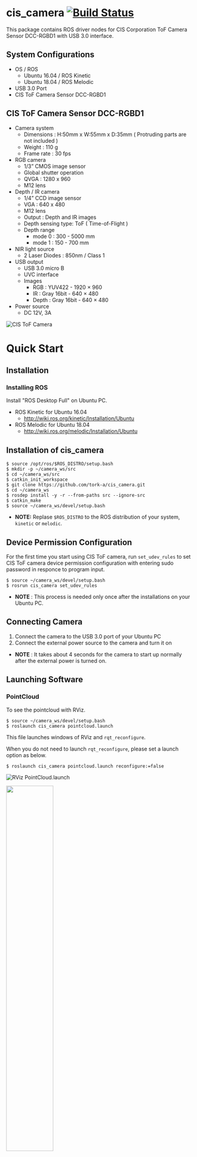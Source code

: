 # cis_camera [![Build Status](https://travis-ci.com/tork-a/cis_camera.svg?branch=master)](https://travis-ci.org/tork-a/cis_camera)

This package contains ROS driver nodes for CIS Corporation ToF Camera Sensor DCC-RGBD1 with USB 3.0 interface.

## System Configurations

- OS / ROS
    - Ubuntu 16.04 / ROS Kinetic
    - Ubuntu 18.04 / ROS Melodic
- USB 3.0 Port
- CIS ToF Camera Sensor DCC-RGBD1

## CIS ToF Camera Sensor DCC-RGBD1

- Camera system
    - Dimensions : H:50mm x W:55mm x D:35mm ( Protruding parts are not included )
    - Weight : 110 g
    - Frame rate : 30 fps
- RGB camera
    - 1/3” CMOS image sensor
    - Global shutter operation
    - QVGA : 1280 x 960
    - M12 lens
- Depth / IR camera
    - 1/4” CCD image sensor
    - VGA : 640 x 480
    - M12 lens
    - Output : Depth and IR images
    - Depth sensing type: ToF ( Time-of-Flight )
    - Depth range
        - mode 0 : 300 - 5000 mm
        - mode 1 : 150 - 700 mm
- NIR light source
    - 2 Laser Diodes : 850nm / Class 1
- USB output
    - USB 3.0 micro B
    - UVC interface
    - Images
        - RGB : YUV422 - 1920 × 960
        - IR : Gray 16bit - 640 × 480
        - Depth : Gray 16bit - 640 × 480
- Power source
  - DC 12V, 3A

![CIS ToF Camera](doc/images/cis-tof-camera_dcc-rgbd1.jpg)

# Quick Start

## Installation

### Installing ROS

Install "ROS Desktop Full" on Ubuntu PC.

- ROS Kinetic for Ubuntu 16.04
    - http://wiki.ros.org/kinetic/Installation/Ubuntu
- ROS Melodic for Ubuntu 18.04
    - http://wiki.ros.org/melodic/Installation/Ubuntu

## Installation of cis_camera

```
$ source /opt/ros/$ROS_DISTRO/setup.bash
$ mkdir -p ~/camera_ws/src
$ cd ~/camera_ws/src
$ catkin_init_workspace
$ git clone https://github.com/tork-a/cis_camera.git
$ cd ~/camera_ws
$ rosdep install -y -r --from-paths src --ignore-src
$ catkin_make
$ source ~/camera_ws/devel/setup.bash
```

- **NOTE:** Replase `$ROS_DISTRO` to the ROS distribution of your system, `kinetic` or `melodic`.

## Device Permission Configuration

For the first time you start using CIS ToF camera, run `set_udev_rules` to set CIS ToF camera device permission configuration with entering sudo password in responce to program input.

```
$ source ~/camera_ws/devel/setup.bash
$ rosrun cis_camera set_udev_rules
```

- **NOTE** : This process is needed only once after the installations on your Ubuntu PC.

## Connecting Camera

1. Connect the camera to the USB 3.0 port of your Ubuntu PC
1. Connect the external power source to the camera and turn it on

- **NOTE** : It takes about 4 seconds for the camera to start up normally after the external power is turned on.

## Launching Software

### PointCloud

To see the pointcloud with RViz.

```
$ source ~/camera_ws/devel/setup.bash
$ roslaunch cis_camera pointcloud.launch
```

This file launches windows of RViz and `rqt_reconfigure`.

When you do not need to launch `rqt_reconfigure`, 
please set a launch option as below.

```
$ roslaunch cis_camera pointcloud.launch reconfigure:=false
```

![RViz PointCloud.launch](doc/images/cis_camera_pointcloud_rviz.png)

<img src="doc/images/cis_camera_dynamic_reconfigure.png" style="width: 50%;" />

#### Launch Options and Default Values of pointcloud.launch

- `rviz:=true`
    - Launching RViz 
- `reconfigure:=true`
    - Launching Dynamic Reconfigure
- `camera:=camera`
    - Name of cis_camera for ROS nodes and topics
- `num_worker_threads:=4`
    - Number of threads
- `vendor:=0x2af2`
    - Vendor ID of cis_camera
- `product:=0x1001`
    - Product ID of cis_camera
- `pointcloud_rgb:=false`
    - Projecting RGB colors on the pointcloud
- `flying_pixel_filter:=false`
    - Applying flying pixel filter with PCL `VoxelGrid` and `StatisticalOutlierRemoval` filters

![RGB PointCloud](doc/images/cis_camera_pointcloud_rgb.png)

### Publishing Images Only

When you publish only Depth, IR and RGB images, launch `tof.launch`.

```
$ source ~/camera_ws/devel/setup.bash
$ roslaunch cis_camera tof.launch
```

If you show the images, run `rqt` and open Plugins -> Visualization -> Image View.

```
$ source ~/camera_ws/devel/setup.bash
$ rqt
```

### Dynamic Reconfigure

After you launched `pointcloud.launch reconfigure:=false` or `tof.launch`, 
you can also reconfigure Depth/IR configurations dynamically with launching `rqt_reconfigure`.

```
$ source ~/camera_ws/devel/setup.bash
$ rosrun rqt_reconfigure rqt_reconfigure
```

When you reconfigure Depth/IR camera distortion correction parameters,
check `ir_dist_reconfig` to effect parameters `ir_fx`, `ir_fy` and so on.

To set back the parameters to `config/camera_ir.yaml` data, 
uncheck `ir_dist_reconfig`.

<img src="doc/images/cis_camera_rqt_reconfigure_check-ir_dist_reconfig.png" style="width: 50%;" />

### Frame Rate

When you want to know a frame rate of ROS topic, please run `rostopic hz` as below.

In the case of a topic `/camera/depth/points`,

```
$ source ~/camera_ws/devel/setup.bash
$ rostopic hz /camera/depth/points
```

To find out what topics exits,

```
$ source ~/camera_ws/devel/setup.bash
$ rostopic list
```

### Point Clud Library (PCL) Sample program

**Terminal 1**
```
$ source ~/camera_ws/devel/setup.bash
$ roslaunch cis_camera pointcloud.launch
```

**Terminal 2**
```
$ source ~/camera_ws/devel/setup.bash
$ rosrun cis_camera pcl_example
```

This PCL example code extracts a target object by filtering the point cloud, 
calculates the centroid of the extracted point cloud and publishes a TF on the centroid.

![PCL Example](doc/images/cis-camera_pcl-example_object-tf_clipped.png)

This example is based on "Building a Perception Pipleline" of ROS Industrial Training.

* https://industrial-training-master.readthedocs.io/en/melodic/_source/session5/Building-a-Perception-Pipeline.html
* https://industrial-training-master.readthedocs.io/en/kinetic/_source/session5/Building-a-Perception-Pipeline.html
* https://industrial-training-jp.readthedocs.io/ja/latest/_source/session5_JP/Building-a-Perception-Pipeline_JP.html


### Quit Software

Enter `Ctrl-C` on the running terminal.


<!-- EOF  -->
